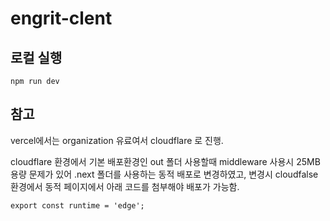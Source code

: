 # engrit-clent 

## 로컬 실행
```node
npm run dev
```

## 참고
vercel에서는 organization 유료여서 cloudflare 로 진행. 



cloudflare 환경에서 기본 배포환경인 out 폴더 사용할때 middleware 사용시 25MB 용량 문제가 있어 .next 폴더를 사용하는 동적 배포로 변경하였고, 변경시 cloudfalse 환경에서 동적 페이지에서 아래 코드를 첨부해야 배포가 가능함.
```node
export const runtime = 'edge';
```
